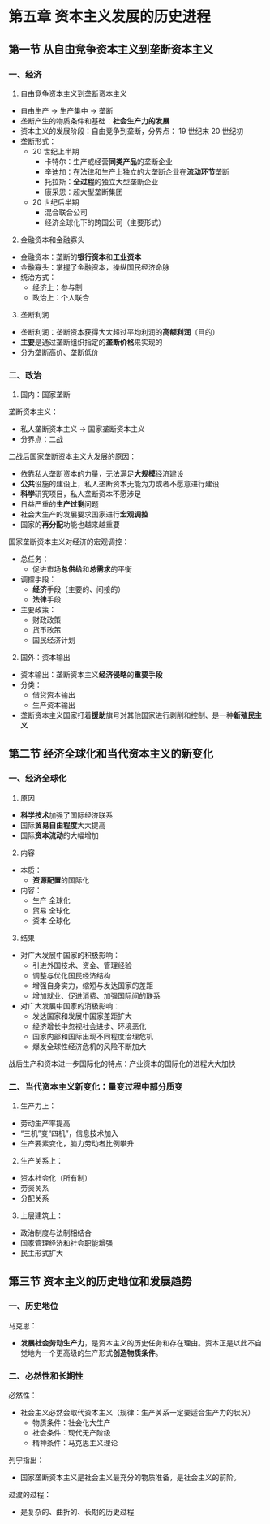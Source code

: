 # 第五章 资本主义发展的历史进程

## 第一节 从自由竞争资本主义到垄断资本主义

### 一、经济

1. 自由竞争资本主义到垄断资本主义
  - 自由生产 -> 生产集中 -> 垄断
  - 垄断产生的物质条件和基础：**社会生产力的发展**
  - 资本主义的发展阶段：自由竞争到垄断，分界点： 19 世纪末 20 世纪初
  - 垄断形式：
    - 20 世纪上半期
      - 卡特尔：生产或经营**同类产品**的垄断企业
      - 辛迪加：在法律和生产上独立的大垄断企业在**流动环节**垄断
      - 托拉斯：**全过程**的独立大型垄断企业
      - 康采恩：超大型垄断集团
    - 20 世纪后半期
      - 混合联合公司
      - 经济全球化下的跨国公司（主要形式）

2. 金融资本和金融寡头
  - 金融资本：垄断的**银行资本**和**工业资本**
  - 金融寡头：掌握了金融资本，操纵国民经济命脉
  - 统治方式：
    - 经济上：参与制
    - 政治上：个人联合

3. 垄断利润
  - 垄断利润：垄断资本获得大大超过平均利润的**高额利润**（目的）
  - **主要**是通过垄断组织指定的**垄断价格**来实现的
  - 分为垄断高价、垄断低价

### 二、政治

1. 国内：国家垄断

垄断资本主义：

- 私人垄断资本主义 -> 国家垄断资本主义
- 分界点：二战

二战后国家垄断资本主义大发展的原因：

- 依靠私人垄断资本的力量，无法满足**大规模**经济建设
- **公共**设施的建设上，私人垄断资本无能为力或者不愿意进行建设
- **科学**研究项目，私人垄断资本不愿涉足
- 日益严重的**生产过剩**问题
- 社会大生产的发展要求国家进行**宏观调控**
- 国家的**再分配**功能也越来越重要

国家垄断资本主义对经济的宏观调控：

- 总任务：
  - 促进市场**总供给**和**总需求**的平衡
- 调控手段：
  - **经济**手段（主要的、间接的）
  - **法律**手段
- 主要政策：
  - 财政政策
  - 货币政策
  - 国民经济计划

2. 国外：资本输出
  - 资本输出：垄断资本主义**经济侵略**的**重要手段**
  - 分类：
    - 借贷资本输出
    - 生产资本输出
  - 垄断资本主义国家打着**援助**旗号对其他国家进行剥削和控制、是一种**新殖民主义**

## 第二节 经济全球化和当代资本主义的新变化

### 一、经济全球化

1. 原因
  - **科学技术**加强了国际经济联系
  - 国际**贸易自由程度**大大提高
  - 国际**资本流动**的大幅增加

2. 内容
  - 本质：
    - **资源配置**的国际化
  - 内容：
    - 生产 全球化
    - 贸易 全球化
    - 资本 全球化

3. 结果
  - 对广大发展中国家的积极影响：
    - 引进外国技术、资金、管理经验
    - 调整与优化国民经济结构
    - 增强自身实力，缩短与发达国家的差距
    - 增加就业、促进消费、加强国际间的联系
  - 对广大发展中国家的消极影响：
    - 发达国家和发展中国家差距扩大
    - 经济增长中忽视社会进步、环境恶化
    - 国家内部和国际出现不同程度治理危机
    - 爆发全球性经济危机的风险不断加大
  
战后生产和资本进一步国际化的特点：产业资本的国际化的进程大大加快

### 二、当代资本主义新变化：量变过程中部分质变

1. 生产力上：
  - 劳动生产率提高
  - “三机”变“四机”，信息技术加入
  - 生产要素变化，脑力劳动者比例攀升

2. 生产关系上：
  - 资本社会化（所有制）
  - 劳资关系
  - 分配关系

3. 上层建筑上：
  - 政治制度与法制相结合
  - 国家管理经济和社会职能增强
  - 民主形式扩大

## 第三节 资本主义的历史地位和发展趋势

### 一、历史地位

马克思：
  - **发展社会劳动生产力**，是资本主义的历史任务和存在理由。资本正是以此不自觉地为一个更高级的生产形式**创造物质条件**。

### 二、必然性和长期性

必然性：
  - 社会主义必然会取代资本主义（规律：生产关系一定要适合生产力的状况）
    - 物质条件：社会化大生产
    - 社会条件：现代无产阶级
    - 精神条件：马克思主义理论

列宁指出：
  - 国家垄断资本主义是社会主义最充分的物质准备，是社会主义的前阶。

过渡的过程：
  - 是复杂的、曲折的、长期的历史过程
